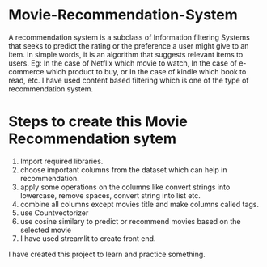 # Movie-Recommendation-System
A recommendation system is a subclass of Information filtering Systems that seeks to predict the rating or the preference a user might give to an item. In simple words, it is an algorithm that suggests relevant items to users. Eg: In the case of Netflix which movie to watch, In the case of e-commerce which product to buy, or In the case of kindle which book to read, etc. I have used content based filtering which is one of the type of recommendation system.

# Steps to create this Movie Recommendation sytem
1. Import required libraries.
2. choose important columns from the dataset which can help in recommendation.
3. apply some operations on the columns like convert strings into lowercase, remove spaces, convert string into list etc.
4. combine all columns except movies title and make columns called tags.
5. use Countvectorizer 
6. use cosine similary to predict or recommend movies based on the selected movie
7. I have used streamlit to create front end.

I have created this project to learn and practice something.
